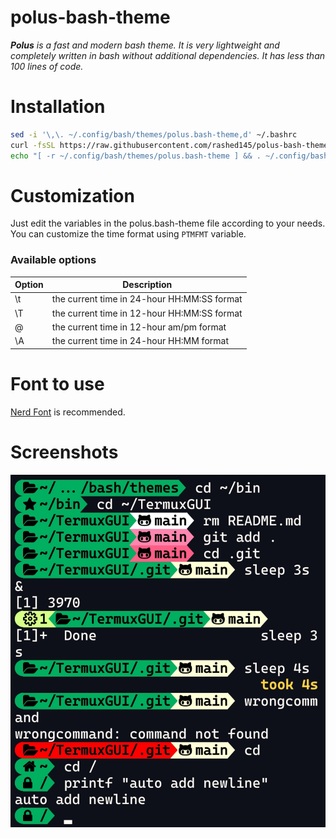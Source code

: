 # polus-bash-theme
***Polus** is a fast and modern bash theme. It is very lightweight and completely written in bash without additional dependencies. It has less than 100 lines of code.*
# Installation
``` bash
sed -i '\,\. ~/.config/bash/themes/polus.bash-theme,d' ~/.bashrc
curl -fsSL https://raw.githubusercontent.com/rashed145/polus-bash-theme/master/polus.bash-theme -o ~/.config/bash/themes/polus.bash-theme --create-dirs
echo "[ -r ~/.config/bash/themes/polus.bash-theme ] && . ~/.config/bash/themes/polus.bash-theme"| tee -a ~/.bashrc
```
# Customization
Just edit the variables in the polus.bash-theme file according to your needs.
You can customize the time format using `PTMFMT` variable.
### Available options
Option | Description
-- | --
\t | the current time in 24-hour HH:MM:SS format
\T | the current time in 12-hour HH:MM:SS format
\@ | the current time in 12-hour am/pm format
\A | the current time in 24-hour HH:MM format

# Font to use
[Nerd Font](https://nerdfonts.com) is recommended.

# Screenshots
![](screenshot.jpg)

